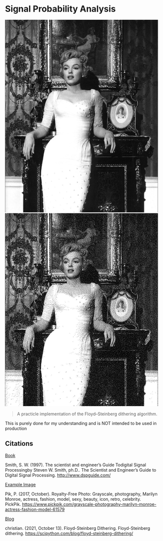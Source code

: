 # Signal Probability Analysis

![Marilyn Monroe Image Comparation: original image](assets/mm.jpg)
![Marilyn Monroe Image Comparation: dithered image](assets/mm_dithered.jpg)

> A practicle implementation of the Floyd–Steinberg dithering algorithm.

This is purely done for my understanding and is NOT intended to be used in production

## Citations

[Book](http://www.dspguide.com/)

Smith, S. W. (1997). The scientist and engineer’s Guide Todigital Signal Processingby Steven W. Smith, ph.D.. The Scientist and Engineer’s Guide to Digital Signal Processing. http://www.dspguide.com/

[Example Image](https://www.pickpik.com/grayscale-photography-marilyn-monroe-actress-fashion-model-61579)

Pik, P. (2017, October). Royalty-Free Photo: Grayscale, photography, Marilyn Monroe, actress, fashion, model, sexy, beauty, icon, retro, celebrity. PickPik. https://www.pickpik.com/grayscale-photography-marilyn-monroe-actress-fashion-model-61579

[Blog](https://scipython.com/blog/floyd-steinberg-dithering/)

christian. (2021, October 13). Floyd-Steinberg Dithering. Floyd-Steinberg dithering. https://scipython.com/blog/floyd-steinberg-dithering/
